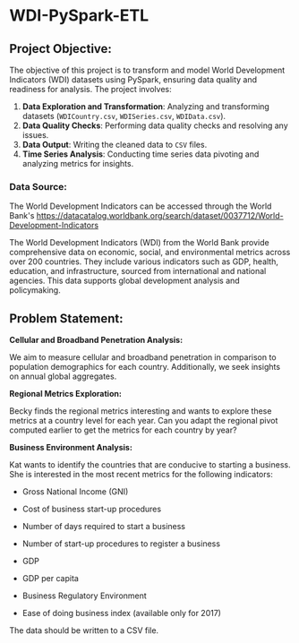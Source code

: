 # WDI-PySpark-ETL
## Project Objective:
The objective of this project is to transform and model World Development Indicators (WDI) datasets using PySpark, ensuring data quality and readiness for analysis. The project involves:

1. **Data Exploration and Transformation**: Analyzing and transforming datasets (`WDICountry.csv`, `WDISeries.csv`, `WDIData.csv`).
2. **Data Quality Checks**: Performing data quality checks and resolving any issues.
3. **Data Output**: Writing the cleaned data to `CSV` files.
4. **Time Series Analysis**: Conducting time series data pivoting and analyzing metrics for insights.

### Data Source:
The World Development Indicators can be accessed through the World Bank's https://datacatalog.worldbank.org/search/dataset/0037712/World-Development-Indicators

The World Development Indicators (WDI) from the World Bank provide comprehensive data on economic, social, and environmental metrics across over 200 countries. They include various indicators such as GDP, health, education, and infrastructure, sourced from international and national agencies. This data supports global development analysis and policymaking.

## Problem Statement:

**Cellular and Broadband Penetration Analysis:**

We aim to measure cellular and broadband penetration in comparison to population demographics for each country. Additionally, we seek insights on annual global aggregates.

**Regional Metrics Exploration:**

Becky finds the regional metrics interesting and wants to explore these metrics at a country level for each year. Can you adapt the regional pivot computed earlier to get the metrics for each country by year?

**Business Environment Analysis:**

Kat wants to identify the countries that are conducive to starting a business. She is interested in the most recent metrics for the following indicators:

* Gross National Income (GNI)

* Cost of business start-up procedures

* Number of days required to start a business

* Number of start-up procedures to register a business

* GDP

* GDP per capita

* Business Regulatory Environment

* Ease of doing business index (available only for 2017)

The data should be written to a CSV file.

 
 





